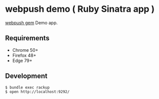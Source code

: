 # webpush demo ( Ruby Sinatra app )

[webpush gem](https://github.com/zaru/webpush) Demo app.

## Requirements

- Chrome 50+
- Firefox 48+
- Edge 79+

## Development

```
$ bundle exec rackup
$ open http://localhost:9292/
```
